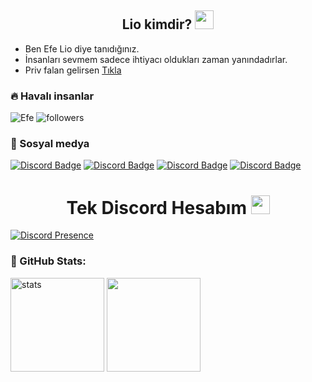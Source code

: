 <h2 align="center">Lio kimdir? <img src="https://raw.githubusercontent.com/iampavangandhi/iampavangandhi/master/gifs/Hi.gif" width="30px"> </h2>


- Ben Efe Lio diye tanıdığınız.
- İnsanları sevmem sadece ihtiyacı oldukları zaman yanındadırlar.
- Priv falan gelirsen [Tıkla](https://discord.gg/thestarlite)

<h3>🔥 Havalı insanlar</h3>
<img src="https://github.com/This-null" alt="Efe" />
<img alt="followers" title="Github'dan Takip Et" src="https://img.shields.io/github/followers/liocumm?color=236ad3&labelColor=1155ba&style=for-the-badge&logo=github&label=follower"/></a>
<h3>🌟 Sosyal medya</h3>

[![Discord Badge](https://img.shields.io/badge/Discord%20-7289DA.svg?&amp;style=for-the-badge&amp;logo=discord&amp;logoColor=white)](https://discord.gg/vFzgBfs9d4)
[![Discord Badge](https://img.shields.io/badge/YouTube-ff0000.svg?&amp;style=for-the-badge&amp;logo=youtube&amp;logoColor=white)](https://www.youtube.com/channel/UCNNWyF0MllvAB71bzoDS_BQ)
[![Discord Badge](https://img.shields.io/badge/Github%20-171515.svg?&amp;style=for-the-badge&amp;logo=github&amp;logoColor=white)](https://github.com/This-null)
[![Discord Badge](https://img.shields.io/badge/İnstagram%20-171515.svg?&amp;style=for-the-badge&amp;logo=instagram&amp;logoColor=white)](https://www.instagram.com/zeoxll/)

<h1 align="center"> Tek Discord Hesabım <img src="https://cdn.discordapp.com/attachments/928637744576618526/928680456268955719/b2649e9d1f44585fd228a1aa92cf7616.webp" width="30px"> </h1>

[![Discord Presence](https://lanyard-profile-readme.vercel.app/api/311625016276025364?hideDiscrim=true)](https://discord.com/users/311625016276025364)

<h3 align="left">🍒 GitHub Stats:</h3>
<p align="left">
   <img src="https://github-readme-stats.vercel.app/api?username=liocumm&count_private=true&show_icons=true&theme=midnight-purple&hide_border=true" width="%150" height="150px" alt="stats" />
   <img src="https://github-readme-stats.vercel.app/api/top-langs/?username=liocumm&layout=compact&show_icons=true&theme=midnight-purple&hide_border=true"width="%100" height="150px" />
